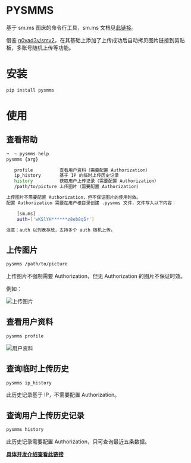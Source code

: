 # PYSMMS

基于 sm.ms 图床的命令行工具，sm.ms 文档见[此链接](https://doc.sm.ms/)。

借鉴 [n0vad3v/smv2](https://github.com/n0vad3v/smv2)，在其基础上添加了上传成功后自动拷贝图片链接到剪贴板，多账号随机上传等功能。

# 安装

```bash
pip install pysmms
```

# 使用

## 查看帮助

```bash
➜  ~ pysmms help
pysmms {arg}

   profile          查看用户资料（需要配置 Authorization）
   ip_history       基于 IP 的临时上传历史记录
   history          获取用户上传记录（需要配置 Authorization）
   /path/to/picture 上传图片（需要配置 Authorization）

上传图片不需要配置 Authorization，但不保证图片的使用时效。
配置 Authorization 需要在用户根目录创建 .pysmms 文件，文件写入以下内容：

    [sm.ms]
    auth=['wKSlYH******z8eb8qSr']

注意：auth 以列表存放，支持多个 auth 随机上传。
```

## 上传图片

```bash
pysmms /path/to/picture
```

上传图片不强制需要 Authorization，但无 Authorization 的图片不保证时效。

例如：

![上传图片](https://i.loli.net/2020/02/24/lIBou7j5NetLfT1.png)

## 查看用户资料

```bash
pysmms profile
```

![用户资料](https://i.loli.net/2020/02/24/DwTYEchCsbmW4Iu.png)

## 查询临时上传历史

```bash
pysmms ip_history
```

此历史记录基于 IP，不需要配置 Authorization。

## 查询用户上传历史记录

```bash
pysmms history
```

此历史记录需要配置 Authorization，只可查询最近五条数据。

**[具体开发介绍查看此链接](https://lijianxun.top/274.html)**
